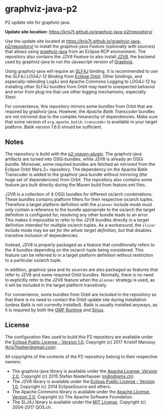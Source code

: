 # graphviz-java-p2
P2 update site for graphviz-java.

**Update site location:** https://kris7t.github.io/graphviz-java-p2/repository/

Use the update site located at https://kris7t.github.io/graphviz-java-p2/repository/ to install the _graphviz-java Feature_ (optionally with sources) that allows using [graphviz-java](https://github.com/nidi3/graphviz-java) from an Eclipse RCP environment. The repository also contains the _J2V8 Feature_ to also install [J2V8](https://github.com/eclipsesource/J2V8), the backend used by graphviz-java to run the Javascript version of [Graphviz](http://www.graphviz.org/).

Using graphviz-java will require an [SLF4J](https://www.slf4j.org/) binding. It is recommended to use the _SLF4J LOG4J-12 Binding_ from [Eclipse Orbit](http://www.eclipse.org/orbit/). Other bindings, and especially rebinding Log4J and Apache Commons Logging to LOG4J-12 by installing other SLF4J bundles from Orbit may lead to unexpected behavior and error from plug-ins that use other logging mechanisms, especially Xtext.

For convenience, this repository mirrors some bundles from Orbit that are required by graphviz-java. However, the _Apache Batik Transcoder_ bundles are not mirrored due to the complex hieararchy of dependencies. Make sure that some version of `org.apache.batik.transcoder` is available in your target platform. Batik version 1.6.0 should be sufficient.

## Notes

The repository is build with the [p2-maven-plugin](https://github.com/reficio/p2-maven-plugin). The graphviz-java artifacts are turned into OSGi bundles, while J2V8 is already an OSGi bundle. Moreover, some required bundles are fetched an mirrored from the Eclipse Orbit Mars.2+ repository. The dependency on the Apache Batik Transcoder is added to the graphviz-java bundle without mirroring (the huge set of dependencies) from Orbit. The repository also contains some feature jars built directly during the Maven build from feature.xml files.

J2V8 is a collection of 4 OSGi bundles for different os/arch combinations. These bundles contains platform filters for their respective os/arch tuples. Therefore a target platform definition with the `planner` include mode must only contain a reference to the bundle appropriate to the os/arch the target definition is configured for, resolving any other bundle leads to an error. This makes it impossible to refer to the J2V8 bundles directly in a target definition intended for multiple os/arch tuples. As a workaround, the `slicer` include mode may be set _for the whole target definition_, but that disables transitive inclusion of dependencies.

Instead, J2V8 is properly packaged as a feature that conditionally refers to the 4 bundles depending on the os/arch tuple being considered. This feature can be referred to in a target platform definition without restriction to a particular os/arch tuple.

In addition, graphviz-java and its sources are also packaged as features that refer to J2V8 and some required Orbit bundles. Normally, there is no need to explicitly refer to the J2V8 feature when the `planner` strategy is used, as it will be included in the target platform transitively.

For convenience, some bundles from Orbit are included in the repository so that there is no need to contact the Orbit update site during installation (unless Batik is not currently installed). Batik is usually installed anyways, as it is required by both the [GMF Runtime](https://www.eclipse.org/modeling/gmp/?project=gmf-runtime#gmf-runtime) and [Sirius](http://www.eclipse.org/sirius/).

## License

The configuration files used to build this P2 repository are available under the [Eclipse Public License - Version 1.0](https://www.eclipse.org/legal/epl-v10.html), Copyright (c) 2017 Kristóf Marussy (kris7topher@gmail.com).

All copyrights of the contents of the P2 repository belong to their respective owners:

   * The graphviz-java library is available under the [Apache License, Version 2.0](http://www.apache.org/licenses/LICENSE-2.0), Copyright (c) 2015 Stefan Niederhauser (nidin@gmx.ch).
   * The J2V8 library is available under the [Eclipse Public License - Version 1.0](https://www.eclipse.org/legal/epl-v10.html), Copyright (c) 2014 EclipseSource and others.
   * The Apache Commons library is available under the [Apache License, Version 2.0](http://www.apache.org/licenses/LICENSE-2.0), Copyright (c) The Apache Software Foundation.
   * The SLJ4J library is available under the [MIT License](https://www.slf4j.org/license.html), Copyright (c) 2004-2017 QOS.ch.
